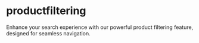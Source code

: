 # productfiltering
Enhance your search experience with our powerful product filtering feature, designed for seamless navigation.
